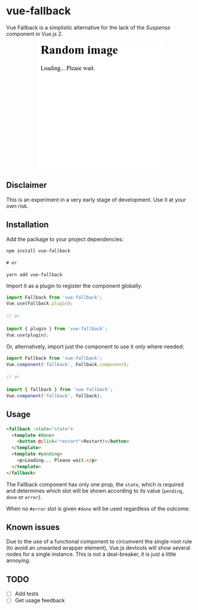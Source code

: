 # vue-fallback

Vue Fallback is a simplistic alternative for the lack of the *Suspense* component in Vue.js 2.

<p align="center">
  <img src="fallback.gif">
</p>

## Disclaimer

This is an experiment in a very early stage of development. Use it at your own risk.

## Installation

Add the package to your project dependencies:

```shell
npm install vue-fallback

# or

yarn add vue-fallback
```

Import it as a plugin to register the component globally:

```javascript
import Fallback from 'vue-fallback';
Vue.use(Fallback.plugin);

// or

import { plugin } from 'vue-fallback';
Vue.use(plugin);
```

Or, alternatively, import just the component to use it only where needed:

```javascript
import Fallback from 'vue-fallback';
Vue.component('fallback', Fallback.component);

// or

import { fallback } from 'vue-fallback';
Vue.component('fallback', fallback);
```

## Usage

```html
<fallback :state="state">
  <template #done>
    <button @click="restart">Restart!</button>
  </template>
  <template #pending>
    <p>Loading... Please wait.</p>
  </template>
</fallback>
```

The Fallback component has only one prop, the `state`, which is required and determines which slot will be shown according to its value (`pending`, `done` or `error`).

When no `#error` slot is given `#done` will be used regardless of the outcome.

## Known issues

Due to the use of a functional component to circumvent the single-root rule (to avoid an unwanted wrapper element), Vue.js devtools will show several nodes for a single instance. This is not a deal-breaker, it is just a little annoying.

## TODO

- [ ] Add tests
- [ ] Get usage feedback
